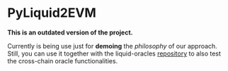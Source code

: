 # PyLiquid2EVM

**This is an outdated version of the project.** 

Currently is being use just for **demoing** the *philosophy* of our approach. Still, you can use it together with the liquid-oracles [repository](https://github.com/api3latam/liquid-oracles) to also test the cross-chain oracle functionalities.
